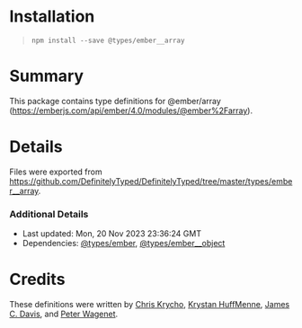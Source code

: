 # Installation
> `npm install --save @types/ember__array`

# Summary
This package contains type definitions for @ember/array (https://emberjs.com/api/ember/4.0/modules/@ember%2Farray).

# Details
Files were exported from https://github.com/DefinitelyTyped/DefinitelyTyped/tree/master/types/ember__array.

### Additional Details
 * Last updated: Mon, 20 Nov 2023 23:36:24 GMT
 * Dependencies: [@types/ember](https://npmjs.com/package/@types/ember), [@types/ember__object](https://npmjs.com/package/@types/ember__object)

# Credits
These definitions were written by [Chris Krycho](https://github.com/chriskrycho), [Krystan HuffMenne](https://github.com/gitKrystan), [James C. Davis](https://github.com/jamescdavis), and [Peter Wagenet](https://github.com/wagenet).

